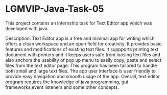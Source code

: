 # LGMVIP-Java-Task-05
This project contains an internship task for Text Editor app which was developed with java.

Description:
Text Editor app is a free and minimal app for writing which offers a clean workspace and an open field for creativity. It provides basic features and modifications of existing text files. It suppports printing text document with printers and it keeps users safe from loosing text files and also anchors the usability of pop up menu to easily copy, paste and select files from the text editor page.
This program has been tailored to handle both small and large text files. The app user interface is user friendly to provide easy navigation and smooth usage of the app.
Overall, text editor program requires the knowledge of java programming, gui frameworks,event listeners and some other concepts.
